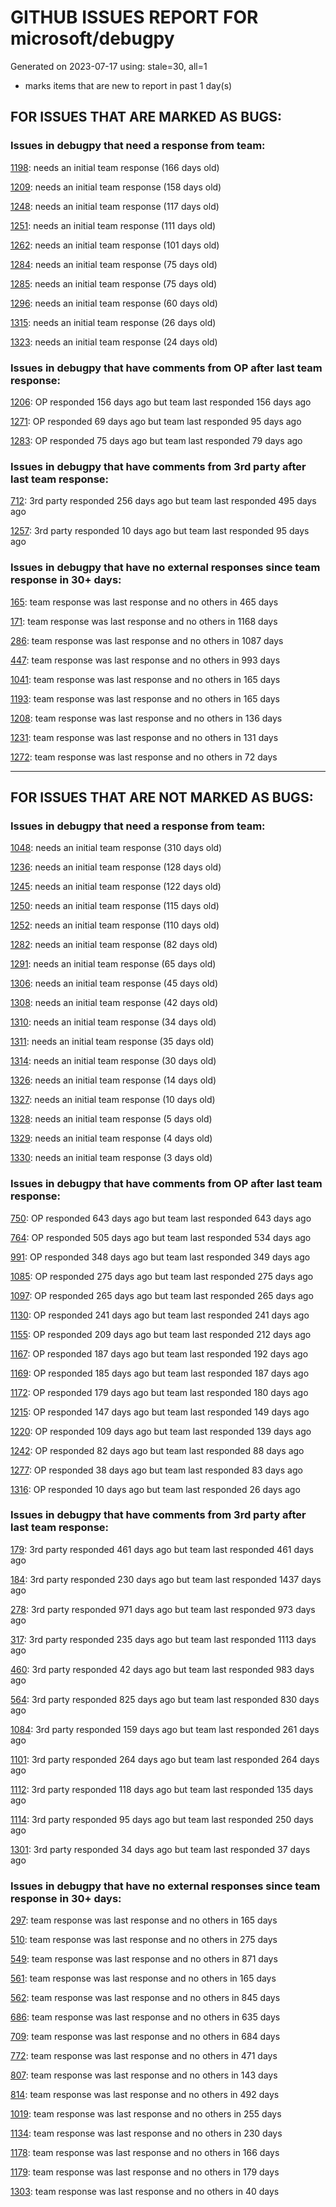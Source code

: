 
# GITHUB ISSUES REPORT FOR microsoft/debugpy


Generated on 2023-07-17 using: stale=30, all=1


* marks items that are new to report in past 1 day(s)


## FOR ISSUES THAT ARE MARKED AS BUGS:


### Issues in debugpy that need a response from team:


  [1198](https://github.com/microsoft/debugpy/issues/1198 "Crashes on ending debug session when using PyPy"): needs an initial team response (166 days old)

  [1209](https://github.com/microsoft/debugpy/issues/1209 "pydevd complaining about `attach_x86_64.dylib` on macOS on ARM"): needs an initial team response (158 days old)

  [1248](https://github.com/microsoft/debugpy/issues/1248 "User Uncaught Exceptions fails on imports"): needs an initial team response (117 days old)

  [1251](https://github.com/microsoft/debugpy/issues/1251 "Python 3.11 reports frozen modules warning despite passing during startup"): needs an initial team response (111 days old)

  [1262](https://github.com/microsoft/debugpy/issues/1262 "Breakpoints not respected, python application runs without stopping."): needs an initial team response (101 days old)

  [1284](https://github.com/microsoft/debugpy/issues/1284 "Debugging under python 3.11 will skip the breakpoint"): needs an initial team response (75 days old)

  [1285](https://github.com/microsoft/debugpy/issues/1285 "Terminal cuts off long strings when debugging"): needs an initial team response (75 days old)

  [1296](https://github.com/microsoft/debugpy/issues/1296 "Debugpy unable to start Flask server"): needs an initial team response (60 days old)

  [1315](https://github.com/microsoft/debugpy/issues/1315 "Debugging Django in Docker container with VS Code doesn't engage debug inspector"): needs an initial team response (26 days old)

  [1323](https://github.com/microsoft/debugpy/issues/1323 "Commit 5601342 breaks test_attach_pid_client tests on Python 3.11"): needs an initial team response (24 days old)

### Issues in debugpy that have comments from OP after last team response:


  [1206](https://github.com/microsoft/debugpy/issues/1206 "Debugger with gevent doesn't hit breakpoints"): OP responded 156 days ago but team last responded 156 days ago

  [1271](https://github.com/microsoft/debugpy/issues/1271 "Timeout while using vscode debugger with any program which spawns a process"): OP responded 69 days ago but team last responded 95 days ago

  [1283](https://github.com/microsoft/debugpy/issues/1283 "Python Debugger stops in first few seconds without output"): OP responded 75 days ago but team last responded 79 days ago

### Issues in debugpy that have comments from 3rd party after last team response:


  [712](https://github.com/microsoft/debugpy/issues/712 "notification like &quot;Failed launch debugger for child process xxxx&quot;."): 3rd party responded 256 days ago but team last responded 495 days ago

  [1257](https://github.com/microsoft/debugpy/issues/1257 "clientOS flag causes: unable to find translation"): 3rd party responded 10 days ago but team last responded 95 days ago

### Issues in debugpy that have no external responses since team response in 30+ days:


  [165](https://github.com/microsoft/debugpy/issues/165 "Entry points aren't being found while test debugging"): team response was last response and no others in 465 days

  [171](https://github.com/microsoft/debugpy/issues/171 "Ctrl+C causes KeyboardInterrupt inside pydevd"): team response was last response and no others in 1168 days

  [286](https://github.com/microsoft/debugpy/issues/286 "Attach to local process assumes i386 architecture? "): team response was last response and no others in 1087 days

  [447](https://github.com/microsoft/debugpy/issues/447 "Running `breakpoint()` in the watch causes buggy behaviour"): team response was last response and no others in 993 days

  [1041](https://github.com/microsoft/debugpy/issues/1041 "Breakpoints on secondary threads don't trigger when using PyQt5"): team response was last response and no others in 165 days

  [1193](https://github.com/microsoft/debugpy/issues/1193 "Debug crashes when running a Python2 subprocess"): team response was last response and no others in 165 days

  [1208](https://github.com/microsoft/debugpy/issues/1208 "1.6.6 behaviour on Python 3.10 differs from that on 3.9 or 3.11"): team response was last response and no others in 136 days

  [1231](https://github.com/microsoft/debugpy/issues/1231 "Debug session cannot run for a .py file when there is an active breakpoint in a Jupyter notebook"): team response was last response and no others in 131 days

  [1272](https://github.com/microsoft/debugpy/issues/1272 "When using debugger in remote environment it hangs and never successfully breaks when reaching a breakpoint"): team response was last response and no others in 72 days

---

## FOR ISSUES THAT ARE NOT MARKED AS BUGS:


### Issues in debugpy that need a response from team:


  [1048](https://github.com/microsoft/debugpy/issues/1048 "Support for eventlet"): needs an initial team response (310 days old)

  [1236](https://github.com/microsoft/debugpy/issues/1236 "Local and global variables are not available in list comprehensions in the debug console"): needs an initial team response (128 days old)

  [1245](https://github.com/microsoft/debugpy/issues/1245 "Don't collapse nested lists/tuples into ... in debugger | make debugging more like PyCharm"): needs an initial team response (122 days old)

  [1250](https://github.com/microsoft/debugpy/issues/1250 "Debugging code with `pexpect.spawn` is taking 5s longer  "): needs an initial team response (115 days old)

  [1252](https://github.com/microsoft/debugpy/issues/1252 "[Feature request] Support connect to ipv6 address"): needs an initial team response (110 days old)

  [1282](https://github.com/microsoft/debugpy/issues/1282 "VS-Code Python Remote Debugger issue: &quot;Timed out waiting for debuggee to spawn&quot;"): needs an initial team response (82 days old)

  [1291](https://github.com/microsoft/debugpy/issues/1291 "Add debugger data breakpoints"): needs an initial team response (65 days old)

  [1306](https://github.com/microsoft/debugpy/issues/1306 "Option to not consider SystemExit as an uncaught exception"): needs an initial team response (45 days old)

  [1308](https://github.com/microsoft/debugpy/issues/1308 "remote debug port stucks upon `nc -z` but `nc` works"): needs an initial team response (42 days old)

  [1310](https://github.com/microsoft/debugpy/issues/1310 "Variables pane stuck loading"): needs an initial team response (34 days old)

  [1311](https://github.com/microsoft/debugpy/issues/1311 "Support debugging console scripts from launch.json"): needs an initial team response (35 days old)

  [1314](https://github.com/microsoft/debugpy/issues/1314 "Debugger hung during the launch subprocess"): needs an initial team response (30 days old)

  [1326](https://github.com/microsoft/debugpy/issues/1326 "`log message` support the `=` of f string to display both the expression text and its value?"): needs an initial team response (14 days old)

  [1327](https://github.com/microsoft/debugpy/issues/1327 "Debugging python in windows container gives &quot;bind&quot;: invalid mount path: '/debugpy'"): needs an initial team response (10 days old)

  [1328](https://github.com/microsoft/debugpy/issues/1328 "View thread state in debugger without breakpoints"): needs an initial team response (5 days old)

  [1329](https://github.com/microsoft/debugpy/issues/1329 "Support for step back"): needs an initial team response (4 days old)

  [1330](https://github.com/microsoft/debugpy/issues/1330 "debugpy.listen((&quot;0.0.0.0&quot;, 5678)) - throws a time out error"): needs an initial team response (3 days old)

### Issues in debugpy that have comments from OP after last team response:


  [750](https://github.com/microsoft/debugpy/issues/750 "Support PEP 582 (__pypackages__) for just-my-code and user-uncaught exceptions"): OP responded 643 days ago but team last responded 643 days ago

  [764](https://github.com/microsoft/debugpy/issues/764 "Problems with python in VSC, eg. not working logs and pathlib and importlib.util"): OP responded 505 days ago but team last responded 534 days ago

  [991](https://github.com/microsoft/debugpy/issues/991 "Allow throwing exceptions in the debugger"): OP responded 348 days ago but team last responded 349 days ago

  [1085](https://github.com/microsoft/debugpy/issues/1085 "Return scope metadata on ScopesRequest"): OP responded 275 days ago but team last responded 275 days ago

  [1097](https://github.com/microsoft/debugpy/issues/1097 "debugpy.configure(python=) is not properly documented"): OP responded 265 days ago but team last responded 265 days ago

  [1130](https://github.com/microsoft/debugpy/issues/1130 "Allow server to configure its root"): OP responded 241 days ago but team last responded 241 days ago

  [1155](https://github.com/microsoft/debugpy/issues/1155 "Python debugger breaks on caught exception within a decorator and context manager"): OP responded 209 days ago but team last responded 212 days ago

  [1167](https://github.com/microsoft/debugpy/issues/1167 "Debugging support lazy variables"): OP responded 187 days ago but team last responded 192 days ago

  [1169](https://github.com/microsoft/debugpy/issues/1169 "Missing examples of configurations"): OP responded 185 days ago but team last responded 187 days ago

  [1172](https://github.com/microsoft/debugpy/issues/1172 "atexit not respected in subprocess.Popen"): OP responded 179 days ago but team last responded 180 days ago

  [1215](https://github.com/microsoft/debugpy/issues/1215 "[Feature request] Support Listening multiples port in vscode attach"): OP responded 147 days ago but team last responded 149 days ago

  [1220](https://github.com/microsoft/debugpy/issues/1220 "Error attaching Python debugger with debugpy: 'Could not find .so for attach to process' on macbook m1"): OP responded 109 days ago but team last responded 139 days ago

  [1242](https://github.com/microsoft/debugpy/issues/1242 "1.6.6: pytest is failing"): OP responded 82 days ago but team last responded 88 days ago

  [1277](https://github.com/microsoft/debugpy/issues/1277 "Breakpoint not working in Odoo with multiple workers (gevent)"): OP responded 38 days ago but team last responded 83 days ago

  [1316](https://github.com/microsoft/debugpy/issues/1316 "Bug: pydev debugger: unable to find translation for ..."): OP responded 10 days ago but team last responded 26 days ago

### Issues in debugpy that have comments from 3rd party after last team response:


  [179](https://github.com/microsoft/debugpy/issues/179 "Build native binaries on ci and distribute those."): 3rd party responded 461 days ago but team last responded 461 days ago

  [184](https://github.com/microsoft/debugpy/issues/184 "Azure Build for ARM"): 3rd party responded 230 days ago but team last responded 1437 days ago

  [278](https://github.com/microsoft/debugpy/issues/278 "When ungrouped, list and dict variables have inconvenient sort order"): 3rd party responded 971 days ago but team last responded 973 days ago

  [317](https://github.com/microsoft/debugpy/issues/317 "Make variable order for dict keys configurable"): 3rd party responded 235 days ago but team last responded 1113 days ago

  [460](https://github.com/microsoft/debugpy/issues/460 "Repeated debugpy.listen() calls should be an error"): 3rd party responded 42 days ago but team last responded 983 days ago

  [564](https://github.com/microsoft/debugpy/issues/564 "Ignore &quot;justMyCode&quot; flag when doing a step into target"): 3rd party responded 825 days ago but team last responded 830 days ago

  [1084](https://github.com/microsoft/debugpy/issues/1084 "Unnecessary truncation"): 3rd party responded 159 days ago but team last responded 261 days ago

  [1101](https://github.com/microsoft/debugpy/issues/1101 "Improve inline breakpoint experience to be similar to TypeScript's  "): 3rd party responded 264 days ago but team last responded 264 days ago

  [1112](https://github.com/microsoft/debugpy/issues/1112 "Support pyqt6"): 3rd party responded 118 days ago but team last responded 135 days ago

  [1114](https://github.com/microsoft/debugpy/issues/1114 "Display Python asyncio Tasks in VS Code Debugger"): 3rd party responded 95 days ago but team last responded 250 days ago

  [1301](https://github.com/microsoft/debugpy/issues/1301 "Path mappings not working with mixed windows-style/linux path slash"): 3rd party responded 34 days ago but team last responded 37 days ago

### Issues in debugpy that have no external responses since team response in 30+ days:


  [297](https://github.com/microsoft/debugpy/issues/297 "Could a disable_attach API available?"): team response was last response and no others in 165 days

  [510](https://github.com/microsoft/debugpy/issues/510 "Stop at breakpoints during evaluate request (recursive debugging)"): team response was last response and no others in 275 days

  [549](https://github.com/microsoft/debugpy/issues/549 "timeout or cancelling of debugpy.connect call"): team response was last response and no others in 871 days

  [561](https://github.com/microsoft/debugpy/issues/561 "Treat mapped files as my code"): team response was last response and no others in 165 days

  [562](https://github.com/microsoft/debugpy/issues/562 "Add support for terminateThreads request."): team response was last response and no others in 845 days

  [686](https://github.com/microsoft/debugpy/issues/686 "Don't show Locals for module-global frame"): team response was last response and no others in 635 days

  [709](https://github.com/microsoft/debugpy/issues/709 "Support pyside6 (without frame-eval mode)"): team response was last response and no others in 684 days

  [772](https://github.com/microsoft/debugpy/issues/772 "CXXABI requirement"): team response was last response and no others in 471 days

  [807](https://github.com/microsoft/debugpy/issues/807 "Gracefully handle debugpy.listen() in subprocesses"): team response was last response and no others in 143 days

  [814](https://github.com/microsoft/debugpy/issues/814 "Provide a way to notify users of where a RecursionError happens"): team response was last response and no others in 492 days

  [1019](https://github.com/microsoft/debugpy/issues/1019 "justMyCode warning message is at the wrong level, not always accurate"): team response was last response and no others in 255 days

  [1134](https://github.com/microsoft/debugpy/issues/1134 "async code debugging"): team response was last response and no others in 230 days

  [1178](https://github.com/microsoft/debugpy/issues/1178 "Name debug console automatically using launch.json file"): team response was last response and no others in 166 days

  [1179](https://github.com/microsoft/debugpy/issues/1179 "Support DAP variable paging"): team response was last response and no others in 179 days

  [1303](https://github.com/microsoft/debugpy/issues/1303 "When using python debugging class properties are showed after private and protected members."): team response was last response and no others in 40 days
